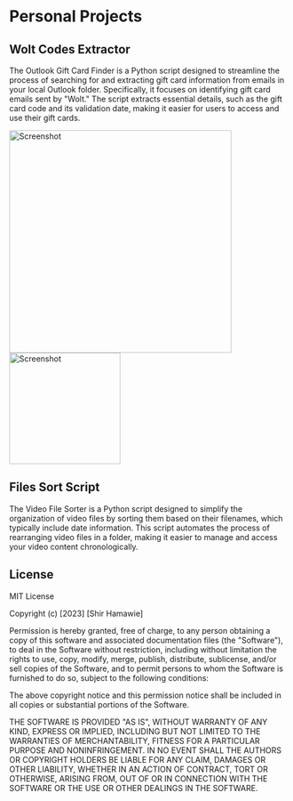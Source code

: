# Personal Projects

## Wolt Codes Extractor

The Outlook Gift Card Finder is a Python script designed to streamline the process of searching for and extracting gift card information from emails in your local Outlook folder. Specifically, it focuses on identifying gift card emails sent by "Wolt." The script extracts essential details, such as the gift card code and its validation date, making it easier for users to access and use their gift cards.

<img src="https://github.com/shirHamawie/Personal_Projects/assets/93772012/7721cc9b-301d-48d0-82b3-8cc013524fbf" alt="Screenshot" width="400">

<img src="https://github.com/shirHamawie/Personal_Projects/assets/93772012/119f006d-5788-4bac-8406-3b50ae43f102" alt="Screenshot" width="200">




## Files Sort Script
The Video File Sorter is a Python script designed to simplify the organization of video files by sorting them based on their filenames, which typically include date information. This script automates the process of rearranging video files in a folder, making it easier to manage and access your video content chronologically.


## License
MIT License

Copyright (c) [2023] [Shir Hamawie]

Permission is hereby granted, free of charge, to any person obtaining a copy
of this software and associated documentation files (the "Software"), to deal
in the Software without restriction, including without limitation the rights
to use, copy, modify, merge, publish, distribute, sublicense, and/or sell
copies of the Software, and to permit persons to whom the Software is
furnished to do so, subject to the following conditions:

The above copyright notice and this permission notice shall be included in
all copies or substantial portions of the Software.

THE SOFTWARE IS PROVIDED "AS IS", WITHOUT WARRANTY OF ANY KIND, EXPRESS OR
IMPLIED, INCLUDING BUT NOT LIMITED TO THE WARRANTIES OF MERCHANTABILITY,
FITNESS FOR A PARTICULAR PURPOSE AND NONINFRINGEMENT. IN NO EVENT SHALL THE
AUTHORS OR COPYRIGHT HOLDERS BE LIABLE FOR ANY CLAIM, DAMAGES OR OTHER
LIABILITY, WHETHER IN AN ACTION OF CONTRACT, TORT OR OTHERWISE, ARISING FROM,
OUT OF OR IN CONNECTION WITH THE SOFTWARE OR THE USE OR OTHER DEALINGS IN
THE SOFTWARE.
